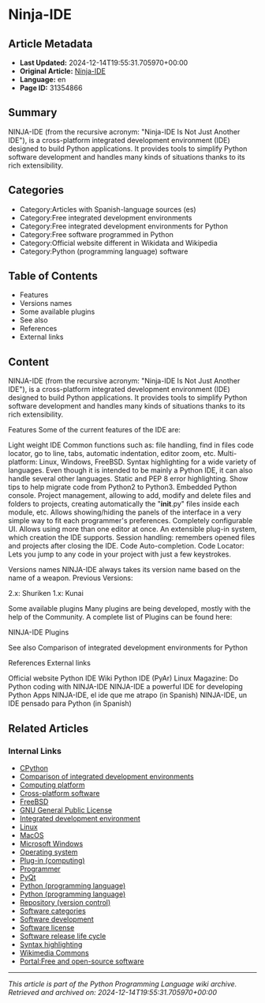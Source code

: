 # Ninja-IDE

## Article Metadata

- **Last Updated:** 2024-12-14T19:55:31.705970+00:00
- **Original Article:** [Ninja-IDE](https://en.wikipedia.org/wiki/Ninja-IDE)
- **Language:** en
- **Page ID:** 31354866

## Summary

NINJA-IDE (from the recursive acronym: "Ninja-IDE Is Not Just Another IDE"), is a cross-platform integrated development environment (IDE) designed to build Python applications.
It provides tools to simplify Python software development and handles many kinds of situations thanks to its rich extensibility.

## Categories

- Category:Articles with Spanish-language sources (es)
- Category:Free integrated development environments
- Category:Free integrated development environments for Python
- Category:Free software programmed in Python
- Category:Official website different in Wikidata and Wikipedia
- Category:Python (programming language) software

## Table of Contents

- Features
- Versions names
- Some available plugins
- See also
- References
- External links

## Content

NINJA-IDE (from the recursive acronym: "Ninja-IDE Is Not Just Another IDE"), is a cross-platform integrated development environment (IDE) designed to build Python applications.
It provides tools to simplify Python software development and handles many kinds of situations thanks to its rich extensibility.

Features
Some of the current features of the IDE are:

Light weight IDE
Common functions such as: file handling, find in files code locator, go to line, tabs, automatic indentation, editor zoom, etc.
Multi-platform: Linux, Windows, FreeBSD.
Syntax highlighting for a wide variety of languages. Even though it is intended to be mainly a Python IDE, it can also handle several other languages.
Static and PEP 8 error highlighting.
Show tips to help migrate code from Python2 to Python3.
Embedded Python console.
Project management, allowing to add, modify and delete files and folders to projects, creating automatically the "__init__.py" files inside each module, etc.
Allows showing/hiding the panels of the interface in a very simple way to fit each programmer's preferences.
Completely configurable UI.
Allows using more than one editor at once.
An extensible plug-in system, which creation the IDE supports.
Session handling: remembers opened files and projects after closing the IDE.
Code Auto-completion.
Code Locator: Lets you jump to any code in your project with just a few keystrokes.

Versions names
NINJA-IDE always takes its version name based on the name of a weapon.
Previous Versions:

2.x: Shuriken
1.x: Kunai

Some available plugins
Many plugins are being developed, mostly with the help of the Community.
A complete list of Plugins can be found here:

NINJA-IDE Plugins

See also
Comparison of integrated development environments for Python

References
External links

Official website
Python IDE Wiki
Python IDE (PyAr)
Linux Magazine: Do Python coding with NINJA-IDE
NINJA-IDE a powerful IDE for developing Python Apps
NINJA-IDE, el ide que me atrapo (in Spanish)
NINJA-IDE, un IDE pensado para Python (in Spanish)

## Related Articles

### Internal Links

- [CPython](https://en.wikipedia.org/wiki/CPython)
- [Comparison of integrated development environments](https://en.wikipedia.org/wiki/Comparison_of_integrated_development_environments)
- [Computing platform](https://en.wikipedia.org/wiki/Computing_platform)
- [Cross-platform software](https://en.wikipedia.org/wiki/Cross-platform_software)
- [FreeBSD](https://en.wikipedia.org/wiki/FreeBSD)
- [GNU General Public License](https://en.wikipedia.org/wiki/GNU_General_Public_License)
- [Integrated development environment](https://en.wikipedia.org/wiki/Integrated_development_environment)
- [Linux](https://en.wikipedia.org/wiki/Linux)
- [MacOS](https://en.wikipedia.org/wiki/MacOS)
- [Microsoft Windows](https://en.wikipedia.org/wiki/Microsoft_Windows)
- [Operating system](https://en.wikipedia.org/wiki/Operating_system)
- [Plug-in (computing)](https://en.wikipedia.org/wiki/Plug-in_(computing))
- [Programmer](https://en.wikipedia.org/wiki/Programmer)
- [PyQt](https://en.wikipedia.org/wiki/PyQt)
- [Python (programming language)](https://en.wikipedia.org/wiki/Python_(programming_language))
- [Python (programming language)](https://en.wikipedia.org/wiki/Python_(programming_language))
- [Repository (version control)](https://en.wikipedia.org/wiki/Repository_(version_control))
- [Software categories](https://en.wikipedia.org/wiki/Software_categories)
- [Software development](https://en.wikipedia.org/wiki/Software_development)
- [Software license](https://en.wikipedia.org/wiki/Software_license)
- [Software release life cycle](https://en.wikipedia.org/wiki/Software_release_life_cycle)
- [Syntax highlighting](https://en.wikipedia.org/wiki/Syntax_highlighting)
- [Wikimedia Commons](https://en.wikipedia.org/wiki/Wikimedia_Commons)
- [Portal:Free and open-source software](https://en.wikipedia.org/wiki/Portal:Free_and_open-source_software)

---
_This article is part of the Python Programming Language wiki archive._
_Retrieved and archived on: 2024-12-14T19:55:31.705970+00:00_